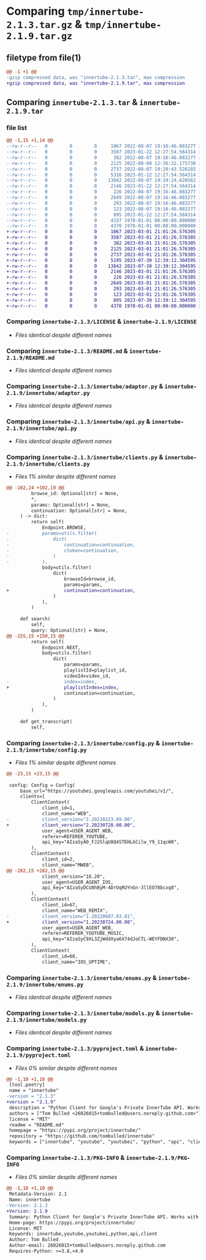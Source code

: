 # Comparing `tmp/innertube-2.1.3.tar.gz` & `tmp/innertube-2.1.9.tar.gz`

## filetype from file(1)

```diff
@@ -1 +1 @@
-gzip compressed data, was "innertube-2.1.3.tar", max compression
+gzip compressed data, was "innertube-2.1.9.tar", max compression
```

## Comparing `innertube-2.1.3.tar` & `innertube-2.1.9.tar`

### file list

```diff
@@ -1,15 +1,14 @@
--rw-r--r--   0        0        0     1067 2022-08-07 19:16:46.083277 innertube-2.1.3/LICENSE
--rw-r--r--   0        0        0     3507 2023-01-22 12:27:54.564314 innertube-2.1.3/README.md
--rw-r--r--   0        0        0      382 2022-08-07 19:16:46.083277 innertube-2.1.3/innertube/__init__.py
--rw-r--r--   0        0        0     2125 2022-08-08 12:36:32.175738 innertube-2.1.3/innertube/adaptor.py
--rw-r--r--   0        0        0     2737 2022-08-07 19:20:43.526183 innertube-2.1.3/innertube/api.py
--rw-r--r--   0        0        0     5316 2023-01-22 12:27:54.564314 innertube-2.1.3/innertube/clients.py
--rw-r--r--   0        0        0    13842 2022-08-07 19:19:24.620562 innertube-2.1.3/innertube/config.py
--rw-r--r--   0        0        0     2146 2023-01-22 12:27:54.564314 innertube-2.1.3/innertube/enums.py
--rw-r--r--   0        0        0      226 2022-08-07 19:16:46.083277 innertube-2.1.3/innertube/errors.py
--rw-r--r--   0        0        0     2649 2022-08-07 19:16:46.083277 innertube-2.1.3/innertube/models.py
--rw-r--r--   0        0        0      293 2022-08-07 19:16:46.083277 innertube-2.1.3/innertube/protocols.py
--rw-r--r--   0        0        0      123 2022-08-07 19:16:46.083277 innertube-2.1.3/innertube/utils.py
--rw-r--r--   0        0        0      895 2023-01-22 12:27:54.564314 innertube-2.1.3/pyproject.toml
--rw-r--r--   0        0        0     4337 1970-01-01 00:00:00.000000 innertube-2.1.3/setup.py
--rw-r--r--   0        0        0     4370 1970-01-01 00:00:00.000000 innertube-2.1.3/PKG-INFO
+-rw-r--r--   0        0        0     1067 2023-03-01 21:01:26.576305 innertube-2.1.9/LICENSE
+-rw-r--r--   0        0        0     3507 2023-03-01 21:01:26.576305 innertube-2.1.9/README.md
+-rw-r--r--   0        0        0      382 2023-03-01 21:01:26.576305 innertube-2.1.9/innertube/__init__.py
+-rw-r--r--   0        0        0     2125 2023-03-01 21:01:26.576305 innertube-2.1.9/innertube/adaptor.py
+-rw-r--r--   0        0        0     2737 2023-03-01 21:01:26.576305 innertube-2.1.9/innertube/api.py
+-rw-r--r--   0        0        0     5195 2023-07-30 12:39:12.304595 innertube-2.1.9/innertube/clients.py
+-rw-r--r--   0        0        0    13842 2023-07-30 12:39:12.304595 innertube-2.1.9/innertube/config.py
+-rw-r--r--   0        0        0     2146 2023-03-01 21:01:26.576305 innertube-2.1.9/innertube/enums.py
+-rw-r--r--   0        0        0      226 2023-03-01 21:01:26.576305 innertube-2.1.9/innertube/errors.py
+-rw-r--r--   0        0        0     2649 2023-03-01 21:01:26.576305 innertube-2.1.9/innertube/models.py
+-rw-r--r--   0        0        0      293 2023-03-01 21:01:26.576305 innertube-2.1.9/innertube/protocols.py
+-rw-r--r--   0        0        0      123 2023-03-01 21:01:26.576305 innertube-2.1.9/innertube/utils.py
+-rw-r--r--   0        0        0      895 2023-07-30 12:39:12.304595 innertube-2.1.9/pyproject.toml
+-rw-r--r--   0        0        0     4370 1970-01-01 00:00:00.000000 innertube-2.1.9/PKG-INFO
```

### Comparing `innertube-2.1.3/LICENSE` & `innertube-2.1.9/LICENSE`

 * *Files identical despite different names*

### Comparing `innertube-2.1.3/README.md` & `innertube-2.1.9/README.md`

 * *Files identical despite different names*

### Comparing `innertube-2.1.3/innertube/adaptor.py` & `innertube-2.1.9/innertube/adaptor.py`

 * *Files identical despite different names*

### Comparing `innertube-2.1.3/innertube/api.py` & `innertube-2.1.9/innertube/api.py`

 * *Files identical despite different names*

### Comparing `innertube-2.1.3/innertube/clients.py` & `innertube-2.1.9/innertube/clients.py`

 * *Files 1% similar despite different names*

```diff
@@ -102,24 +102,19 @@
         browse_id: Optional[str] = None,
         *,
         params: Optional[str] = None,
         continuation: Optional[str] = None,
     ) -> dict:
         return self(
             Endpoint.BROWSE,
-            params=utils.filter(
-                dict(
-                    continuation=continuation,
-                    ctoken=continuation,
-                )
-            ),
             body=utils.filter(
                 dict(
                     browseId=browse_id,
                     params=params,
+                    continuation=continuation,
                 )
             ),
         )
 
     def search(
         self,
         query: Optional[str] = None,
@@ -155,15 +150,15 @@
         return self(
             Endpoint.NEXT,
             body=utils.filter(
                 dict(
                     params=params,
                     playlistId=playlist_id,
                     videoId=video_id,
-                    index=index,
+                    playlistIndex=index,
                     continuation=continuation,
                 )
             ),
         )
 
     def get_transcript(
         self,
```

### Comparing `innertube-2.1.3/innertube/config.py` & `innertube-2.1.9/innertube/config.py`

 * *Files 1% similar despite different names*

```diff
@@ -23,15 +23,15 @@
 
 config: Config = Config(
     base_url="https://youtubei.googleapis.com/youtubei/v1/",
     clients=[
         ClientContext(
             client_id=1,
             client_name="WEB",
-            client_version="2.20210223.09.00",
+            client_version="2.20230728.00.00",
             user_agent=USER_AGENT_WEB,
             referer=REFERER_YOUTUBE,
             api_key="AIzaSyAO_FJ2SlqU8Q4STEHLGCilw_Y9_11qcW8",
         ),
         ClientContext(
             client_id=2,
             client_name="MWEB",
@@ -282,15 +282,15 @@
             client_version="16.20",
             user_agent=USER_AGENT_IOS,
             api_key="AIzaSyDCU8hByM-4DrUqRUYnGn-3llEO78bcxq8",
         ),
         ClientContext(
             client_id=67,
             client_name="WEB_REMIX",
-            client_version="1.20220607.03.01",
+            client_version="1.20230724.00.00",
             user_agent=USER_AGENT_WEB,
             referer=REFERER_YOUTUBE_MUSIC,
             api_key="AIzaSyC9XL3ZjWddXya6X74dJoCTL-WEYFDNX30",
         ),
         ClientContext(
             client_id=68,
             client_name="IOS_UPTIME",
```

### Comparing `innertube-2.1.3/innertube/enums.py` & `innertube-2.1.9/innertube/enums.py`

 * *Files identical despite different names*

### Comparing `innertube-2.1.3/innertube/models.py` & `innertube-2.1.9/innertube/models.py`

 * *Files identical despite different names*

### Comparing `innertube-2.1.3/pyproject.toml` & `innertube-2.1.9/pyproject.toml`

 * *Files 0% similar despite different names*

```diff
@@ -1,10 +1,10 @@
 [tool.poetry]
 name = "innertube"
-version = "2.1.3"
+version = "2.1.9"
 description = "Python Client for Google's Private InnerTube API. Works with Youtube, YouTube Music and more!"
 authors = ["Tom Bulled <26026015+tombulled@users.noreply.github.com>"]
 license = "MIT"
 readme = "README.md"
 homepage = "https://pypi.org/project/innertube/"
 repository = "https://github.com/tombulled/innertube"
 keywords = ["innertube", "youtube", "youtubei", "python", "api", "client"]
```

### Comparing `innertube-2.1.3/PKG-INFO` & `innertube-2.1.9/PKG-INFO`

 * *Files 0% similar despite different names*

```diff
@@ -1,10 +1,10 @@
 Metadata-Version: 2.1
 Name: innertube
-Version: 2.1.3
+Version: 2.1.9
 Summary: Python Client for Google's Private InnerTube API. Works with Youtube, YouTube Music and more!
 Home-page: https://pypi.org/project/innertube/
 License: MIT
 Keywords: innertube,youtube,youtubei,python,api,client
 Author: Tom Bulled
 Author-email: 26026015+tombulled@users.noreply.github.com
 Requires-Python: >=3.8,<4.0
```

